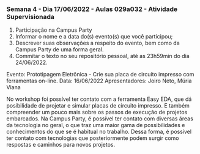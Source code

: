 ### Semana 4 - Dia 17/06/2022 -  Aulas 029a032 - Atividade Supervisionada
1. Participação na Campus Party
2. Informar o nome e a data do(s) evento(s) que você participou;
3. Descrever suas observações a respeito do evento, bem como da Campus Party de uma forma geral.
4. Commitar o texto no seu repositório pessoal, até as 23h59min do dia 24/06/2022.

Evento: Prototipagem Eletrônica - Crie sua placa de circuito impresso com ferramentas on-line.
Data: 16/06/2022
Apresentadores: Joiro Neto, Múria Viana

No workshop foi possível ter contato com a ferramenta Easy EDA, que dá posibilidade de projetar e simular placas de circuito impresso. E também compreender um pouco mais sobre os passos de execução de projetos embarcados. Na Campus Party, é possível ter contato com diversas áreas da tecnologia no geral, o que traz uma maior gama de possibilidades e conhecimentos do que se é habitual no trabalho. Dessa forma, é possível ter contato com tecnologias que posteriormente podem surgir como respostas e caminhos para novos projetos.